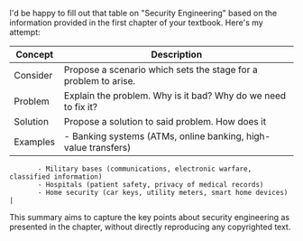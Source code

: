 I'd be happy to fill out that table on "Security Engineering" based on the information provided in the first chapter of your textbook. Here's my attempt:

| Concept  | Description                                                     |
| -------- | --------------------------------------------------------------- |
| Consider | Propose a scenario which sets the stage for a problem to arise. |
| Problem  | Explain the problem. Why is it bad? Why do we need to fix it?   |
| Solution | Propose a solution to said problem. How does it                 |
| Examples | - Banking systems (ATMs, online banking, high-value transfers)  |
           - Military bases (communications, electronic warfare, classified information)
           - Hospitals (patient safety, privacy of medical records)
           - Home security (car keys, utility meters, smart home devices) |

This summary aims to capture the key points about security engineering as presented in the chapter, without directly reproducing any copyrighted text.